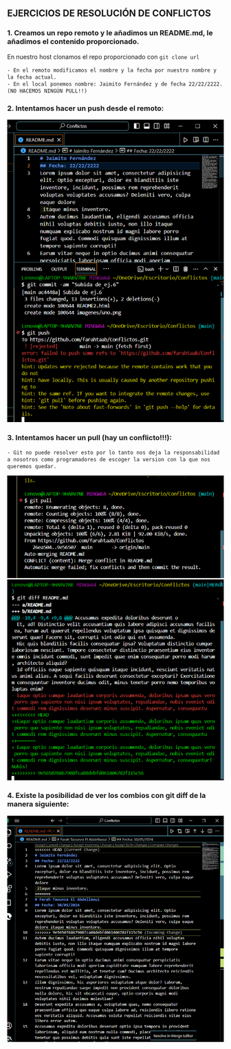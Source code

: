 ## EJERCICIOS DE RESOLUCIÓN DE CONFLICTOS

### 1. Creamos un repo remoto y le añadimos un README.md, le añadimos el contenido proporcionado.
En nuestro host clonamos el repo proporcionado con `git clone url`

    - En el remoto modificamos el nombre y la fecha por nuestro nombre y la fecha actual.
    - En el local ponemos nombre: Jaimito Fernández y de fecha 22/22/2222. (NO HACEMOS NINGÚN PULL!!)
  
### 2. Intentamos hacer un push desde el remoto:
   
![push](imagenes/dos.png)

### 3. Intentamos hacer un pull (hay un conflicto!!!):

    - Git no puede resolver esto por lo tanto nos deja la responsabilidad a nosotros como programadores de escoger la version con la que nos queremos quedar.
   
![pull](imagenes/tres.png)
![respo](imagenes/cinco.png)

### 4. Existe la posibilidad de ver los combios con git diff de la manera siguiente:

![diff](imagenes/cuatro.png)